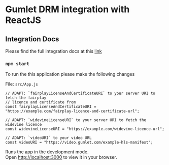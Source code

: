 # Gumlet DRM integration with ReactJS

## Integration Docs

Please find the full integration docs at this [link](https://docs.gumlet.com/docs/drm-with-reactjs)

### `npm start`

To run the this application please make the following changes

File: `src/App.js`

```
// ADAPT: `fairplayLicenseAndCertificateURI` to your server URI to fetch the fairplay
// licence and certificate from
const fairplayLicenseAndCertificateURI = "https://example.com/fairplay-licence-and-certificate-url";

// ADAPT: `widevineLicenseURI` to your server URI to fetch the widevine licence
const widevineLicenseURI = "https://example.com/widevine-licence-url";

// ADAPT: `videoURI` to your video URL
const videoURI = "https://video.gumlet.com/example-hls-manifest";
```

Runs the app in the development mode.\
Open [http://localhost:3000](http://localhost:3000) to view it in your browser.
